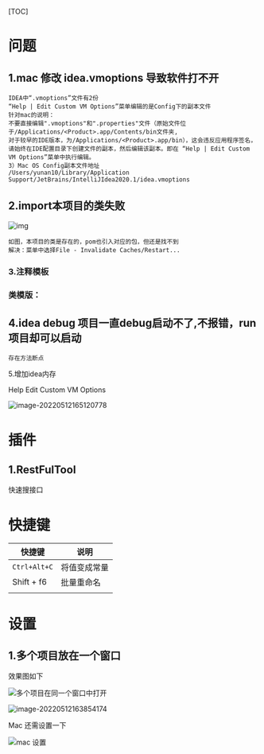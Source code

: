 [TOC]



# 问题

## 1.mac 修改 idea.vmoptions 导致软件打不开

```
IDEA中“.vmoptions”文件有2份
“Help | Edit Custom VM Options”菜单编辑的是Config下的副本文件
针对mac的说明：
不要直接编辑".vmoptions"和".properties"文件（原始文件位于/Applications/<Product>.app/Contents/bin文件夹,
对于较早的IDE版本，为/Applications/<Product>.app/bin），这会违反应用程序签名，请始终在IDE配置目录下创建文件的副本，然后编辑该副本。即在 “Help | Edit Custom VM Options”菜单中执行编辑。
3）Mac OS Config副本文件地址
/Users/yunan10/Library/Application Support/JetBrains/IntelliJIdea2020.1/idea.vmoptions
```

## 2.import本项目的类失败

![img](/Users/yunan10/Desktop/150/md/idea.assets/img.png)

```
如图，本项目的类是存在的，pom也引入对应的包，但还是找不到
解决：菜单中选择File - Invalidate Caches/Restart...
```

### 3.注释模板

### 类模版：

## 4.idea debug 项目一直debug启动不了,不报错，run项目却可以启动

```
存在方法断点
```

5.增加idea内存

Help Edit Custom VM Options

![image-20220512165120778](/Users/yunan10/Desktop/150/md/idea.assets/image-20220512165120778.png)

# 插件

## 1.RestFulTool

快速搜接口

# 快捷键

| 快捷键       | 说明         |
| ------------ | ------------ |
| `Ctrl+Alt+C` | 将值变成常量 |
| Shift + f6   | 批量重命名   |
|              |              |

# 设置

## 1.多个项目放在一个窗口

效果图如下

![多个项目在同一个窗口中打开](https://img2020.cnblogs.com/blog/1400924/202102/1400924-20210228192003995-1419673918.png)

![image-20220512163854174](/Users/yunan10/Desktop/150/md/idea.assets/image-20220512163854174.png)

Mac 还需设置一下

![mac 设置](https://img2020.cnblogs.com/blog/1400924/202102/1400924-20210228192004882-1466913943.png)